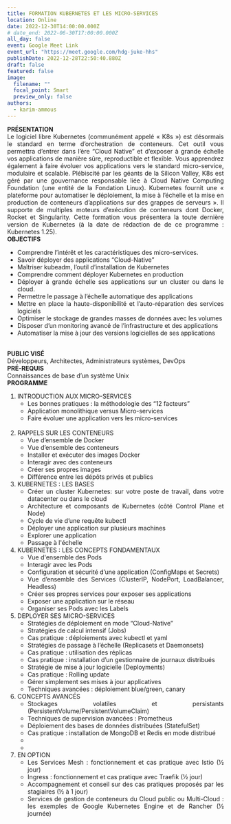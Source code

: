 ```yaml
---
title: FORMATION KUBERNETES ET LES MICRO-SERVICES
location: Online
date: 2022-12-30T14:00:00.000Z
# date_end: 2022-06-30T17:00:00.000Z
all_day: false
event: Google Meet Link
event_url: "https://meet.google.com/hdg-juke-hhs"
publishDate: 2022-12-28T22:50:40.880Z
draft: false
featured: false
image:
  filename: ""
  focal_point: Smart
  preview_only: false
authors:
  - karim-ammous
---
```



<div style="text-align: justify">
<b>PRÉSENTATION</b></br>
Le logiciel libre Kubernetes (communément appelé « K8s ») est désormais le standard en terme d’orchestration de conteneurs. Cet outil vous permettra d’entrer dans l’ère “Cloud Native” et d’exposer à grande échelle vos applications de manière sûre, reproductible et flexible. Vous apprendrez également à faire évoluer vos applications vers le standard micro-service, modulaire et scalable. Plébiscité par les géants de la Silicon Valley, K8s est géré par une gouvernance responsable liée à Cloud Native Computing Foundation (une entité de la Fondation Linux). Kubernetes fournit une « plateforme pour automatiser le déploiement, la mise à l’échelle et la mise en production de conteneurs d’applications sur des grappes de serveurs ». Il supporte de multiples moteurs d’exécution de conteneurs dont Docker, Rocket et Singularity.
Cette formation vous présentera la toute dernière version de Kubernetes (à la date de rédaction de de ce programme : Kubernetes 1.25).</br>
<b>OBJECTIFS</b></br>
<ul>
<li>	Comprendre l’intérêt et les caractéristiques des micro-services.
<li>	Savoir déployer des applications “Cloud-Native”
<li>	Maîtriser kubeadm, l’outil d’installation de Kubernetes
<li>	Comprendre comment déployer Kubernetes en production
<li>	Déployer à grande échelle ses applications sur un cluster ou dans le cloud.
<li>	Permettre le passage à l’échelle automatique des applications
<li>	Mettre en place la haute-disponibilité et l’auto-réparation des services logiciels
<li>	Optimiser le stockage de grandes masses de données avec les volumes
<li>	Disposer d’un monitoring avancé de l’infrastructure et des applications
<li>	Automatiser la mise à jour des versions logicielles de ses applications
</ul>
</br>
<b>PUBLIC VISÉ</b></br>
Développeurs, Architectes, Administrateurs systèmes, DevOps</br>
<b>PRÉ-REQUIS</b></br>
Connaissances de base d’un système Unix </br>
<b>PROGRAMME</b></br>
<ol>
<li>INTRODUCTION AUX MICRO-SERVICES</br>
<ul>
<li>Les bonnes pratiques : la méthodologie des “12 facteurs”
<li>Application monolithique versus Micro-services
<li>Faire évoluer une application vers les micro-services
</ul>
</br>
<li>RAPPELS SUR LES CONTENEURS</br>
<ul>
<li>Vue d’ensemble de Docker
<li>Vue d’ensemble des conteneurs
<li>Installer et exécuter des images Docker
<li>Interagir avec des conteneurs
<li>Créer ses propres images
<li>Différence entre les dépôts privés et publics
</ul>

 
<li>KUBERNETES : LES BASES
<ul>
<li>Créer un cluster Kubernetes: sur votre poste de travail, dans votre datacenter ou dans le cloud
<li>Architecture et composants de Kubernetes (côté Control Plane et Node)
<li>Cycle de vie d’une requête kubectl
<li>Déployer une application sur plusieurs machines
<li>Explorer une application
<li>Passage à l'échelle
</ul>
 
<li>KUBERNETES : LES CONCEPTS FONDAMENTAUX
<ul>
<li>Vue d'ensemble des Pods
<li>Interagir avec les Pods
<li>Configuration et sécurité d’une application (ConfigMaps et Secrets)
<li>Vue d’ensemble des Services (ClusterIP, NodePort, LoadBalancer, Headless)
<li>Créer ses propres services pour exposer ses applications
<li>Exposer une application sur le réseau
<li>Organiser ses Pods avec les Labels
</ul>

<li>DEPLOYER SES MICRO-SERVICES
<ul>
<li>Stratégies de déploiement en mode “Cloud-Native”
<li>Stratégies de calcul intensif (Jobs)
<li>Cas pratique : déploiements avec kubectl et yaml
<li>Stratégies de passage à l’échelle (Replicasets et Daemonsets)
<li>Cas pratique : utilisation des réplicas
<li>Cas pratique : installation d’un gestionnaire de journaux distribués
<li>Stratégie de mise à jour logicielle (Deployments)
<li>Cas pratique : Rolling update
<li>Gérer simplement ses mises à jour applicatives
<li>Techniques avancées : déploiement blue/green, canary
</ul>

<li>CONCEPTS AVANCÉS
<ul>
<li>Stockages volatiles et persistants (PersistentVolume/PersistentVolumeClaim)
<li>Techniques de supervision avancées : Prometheus
<li>Déploiement des bases de données distribuées (StatefulSet)
<li>Cas pratique : installation de MongoDB et Redis en mode distribué
<li>
<li>
</ul>

<li>EN OPTION
<ul>
<li>Les Services Mesh : fonctionnement et cas pratique avec Istio (½ jour)
<li>Ingress : fonctionnement et cas pratique avec Traefik (½ jour)
<li>Accompagnement et conseil sur des cas pratiques proposés par les stagiaires (½ à 1 jour)
<li>Services de gestion de conteneurs du Cloud public ou Multi-Cloud : les exemples de Google Kubernetes Engine et de Rancher (½ journée)
</ul>
</ol>
</br>
</div>

